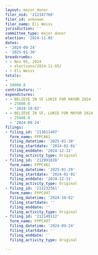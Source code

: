 ```yaml
---
layout: major_donor
filer_nid: '212147760'
filer_id: unknown
filer_name: Eli Weiss
jurisdiction: ''
committee_type: major donor
election: '2024-11-05'
dates:
- '2024-09-24'
- '2025-01-30'
breadcrumbs:
- - Nov 05, 2024
  - elections/2024-11-05/
- - Eli Weiss
totals:
- ''
- 50000.0
contributors: ''
expenditures:
- - BELIEVE IN SF LURIE FOR MAYOR 2024
  - 25000.0
  - '2024-10-02'
- - BELIEVE IN SF, LURIE FOR MAYOR 2024
  - 25000.0
  - '2024-09-24'
filings:
- filing_id: '213011407'
  form_name: FPPC461
  filing_datetime: '2025-01-30'
  filing_startdate: '2024-01-01'
  filing_enddate: '2024-12-31'
  filing_activity_type: Original
- filing_id: '212991828'
  form_name: FPPC461
  filing_datetime: '2025-01-29'
  filing_startdate: '2024-01-01'
  filing_enddate: '2024-12-31'
  filing_activity_type: Original
- filing_id: '212232561'
  form_name: FPPC497
  filing_datetime: '2024-10-02'
  filing_startdate: ''
  filing_enddate: ''
  filing_activity_type: Original
- filing_id: '212149112'
  form_name: FPPC497
  filing_datetime: '2024-09-24'
  filing_startdate: ''
  filing_enddate: ''
  filing_activity_type: Original

---
```


